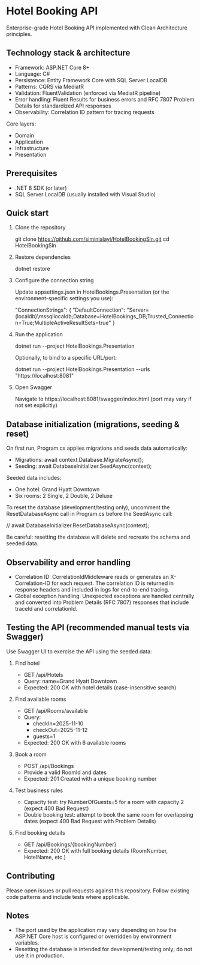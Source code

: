 # Hotel Booking API

Enterprise-grade Hotel Booking API implemented with Clean Architecture principles.

## Technology stack & architecture

- Framework: ASP.NET Core 8+
- Language: C#
- Persistence: Entity Framework Core with SQL Server LocalDB
- Patterns: CQRS via MediatR
- Validation: FluentValidation (enforced via MediatR pipeline)
- Error handling: Fluent Results for business errors and RFC 7807 Problem Details for standardized API responses
- Observability: Correlation ID pattern for tracing requests

Core layers:
- Domain
- Application
- Infrastructure
- Presentation

## Prerequisites

- .NET 8 SDK (or later)
- SQL Server LocalDB (usually installed with Visual Studio)

## Quick start

1. Clone the repository

   git clone https://github.com/siminialayi/HotelBookingSln.git
   cd HotelBookingSln

2. Restore dependencies

   dotnet restore

3. Configure the connection string

   Update appsettings.json in HotelBookings.Presentation (or the environment-specific settings you use):

   "ConnectionStrings": {
     "DefaultConnection": "Server=(localdb)\\mssqllocaldb;Database=HotelBookings_DB;Trusted_Connection=True;MultipleActiveResultSets=true"
   }

4. Run the application

   dotnet run --project HotelBookings.Presentation

   Optionally, to bind to a specific URL/port:

   dotnet run --project HotelBookings.Presentation --urls "https://localhost:8081"

5. Open Swagger

   Navigate to https://localhost:8081/swagger/index.html (port may vary if not set explicitly)

## Database initialization (migrations, seeding & reset)

On first run, Program.cs applies migrations and seeds data automatically:

- Migrations: await context.Database.MigrateAsync();
- Seeding: await DatabaseInitializer.SeedAsync(context);

Seeded data includes:
- One hotel: Grand Hyatt Downtown
- Six rooms: 2 Single, 2 Double, 2 Deluxe

To reset the database (development/testing only), uncomment the ResetDatabaseAsync call in Program.cs before the SeedAsync call:

// await DatabaseInitializer.ResetDatabaseAsync(context);

Be careful: resetting the database will delete and recreate the schema and seeded data.

## Observability and error handling

- Correlation ID: CorrelationIdMiddleware reads or generates an X-Correlation-ID for each request. The correlation ID is returned in response headers and included in logs for end-to-end tracing.
- Global exception handling: Unexpected exceptions are handled centrally and converted into Problem Details (RFC 7807) responses that include traceId and correlationId.

## Testing the API (recommended manual tests via Swagger)

Use Swagger UI to exercise the API using the seeded data:

1. Find hotel
   - GET /api/Hotels
   - Query: name=Grand Hyatt Downtown
   - Expected: 200 OK with hotel details (case-insensitive search)

2. Find available rooms
   - GET /api/Rooms/available
   - Query:
     - checkIn=2025-11-10
     - checkOut=2025-11-12
     - guests=1
   - Expected: 200 OK with 6 available rooms

3. Book a room
   - POST /api/Bookings
   - Provide a valid RoomId and dates
   - Expected: 201 Created with a unique booking number

4. Test business rules
   - Capacity test: try NumberOfGuests=5 for a room with capacity 2 (expect 400 Bad Request)
   - Double booking test: attempt to book the same room for overlapping dates (expect 400 Bad Request with Problem Details)

5. Find booking details
   - GET /api/Bookings/{bookingNumber}
   - Expected: 200 OK with full booking details (RoomNumber, HotelName, etc.)

## Contributing

Please open issues or pull requests against this repository. Follow existing code patterns and include tests where applicable.

## Notes

- The port used by the application may vary depending on how the ASP.NET Core host is configured or overridden by environment variables.
- Resetting the database is intended for development/testing only; do not use it in production.



